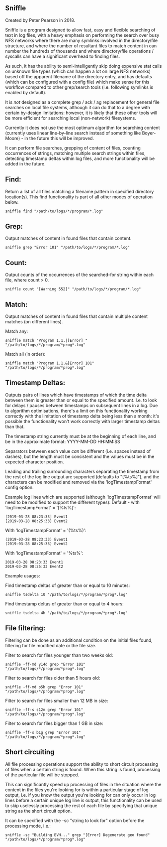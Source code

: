 Sniffle
-------

Created by Peter Pearson in 2018.

Sniffle is a program designed to allow fast, easy and flexible searching of text in log files,
with a heavy emphasis on performing the search over busy NFS networks where there are many symlinks
involved in the directory/file structure, and where the number of resultant files to match content
in can number the hundreds of thousands and where directory/file operations / syscalls can have
a significant overhead to finding files.

As such, it has the ability to semi-intelligently skip doing expensive stat calls on unknown file
types (which can happen a lot on large NFS networks) based off the apparent filename of the
directory entry, and has defaults (which can be configured with a config file) which make sense
for this workflow compared to other grep/search tools (i.e. following symlinks is enabled by default).

It is *not* designed as a complete grep / ack / ag replacement for general file searches on local file
systems, although it can do that to a degree with certain by-design limitations: however, it is likely
that these other tools will be more efficient for searching local (non-network) filesystems.

Currently it does not use the most optimum algorithm for searching content (currently uses
linear line-by-line search instead of something like Boyer-Moore) - in the future this will
be improved.

It can perform file searches, grepping of content of files, counting occurrences of strings, 
matching multiple search strings within files, detecting timestamp deltas within log files,
and more functionality will be added in the future.

Find:
-----

Return a list of all files matching a filename pattern in specified directory location(s).
This find functionality is part of all other modes of operation below.

    sniffle find "/path/to/logs/*/program/*.log"

Grep:
-----

Output matches of content in found files that contain content.

    sniffle grep "Error 101" "/path/to/logs/*/program/*.log"

Count:
------

Output counts of the occurrences of the searched-for string within each file, where count > 0.

    sniffle count "[Warning 552]" "/path/to/logs/*/program/*.log"


Match:
------

Output matches of content in found files that contain multiple content matches (on different lines).

Match any:

    sniffle match "Program 1.1.|[Error] " "/path/to/logs/*/program/*prog*.log"

Match all (in order):

    sniffle match "Program 1.1.&[Error] 101" "/path/to/logs/*/program/*prog*.log"


Timestamp Deltas:
---------------

Outputs pairs of lines which have timestamps of which the time delta between them is greater than or equal to the specified amount.
I.e. to look for delays / pauses between timestamps on subsequent lines in a log. Due to algorithm optimisations, there's a limit on this
functionality working correctly with the limitation of timestamp delta being less than a month: it's possible the functionality won't
work correctly with larger timestamp deltas than that.

The timestamp string currently must be at the beginning of each line, and be in the approximate format: YYYY-MM-DD HH:MM:SS

Separators between each value *can* be different (i.e. spaces instead of dashes), but the length must be consistent and the values
must be in the expected character position.

Leading and trailing surrounding characters separating the timestamp from the rest of the log line output are supported
(defaults to "[%ts%]"), and the characters can be modified and removed via the 'logTimestampFormat' config option.

Example log lines which are supported (although 'logTimestampFormat' will need to be modified to support the different types):
Default - with 'logTimestampFormat' = '[%ts%]':

    [2019-03-28 08:23:33] Event1
    [2019-03-28 08:25:33] Event2

With 'logTimestampFormat' = '(%ts%)':

    (2019-03-28 08:23:33) Event1
    (2019-03-28 08:25:33) Event2

With 'logTimestampFormat' = '%ts%':

    2019-03-28 08:23:33 Event1
    2019-03-28 08:25:33 Event2

Example usages:

Find timestamp deltas of greater than or equal to 10 minutes:

    sniffle tsdelta 10 "/path/to/logs/*/program/*prog*.log"

Find timestamp deltas of greater than or equal to 4 hours:

    sniffle tsdelta 4h "/path/to/logs/*/program/*prog*.log"


File filtering:
-------------

Filtering can be done as an additional condition on the initial files found, filtering for file modified date or the file size.

Filter to search for files younger than two weeks old:

    sniffle -ff-md y14d grep "Error 101" "/path/to/logs/*/program/*prog*.log"

Filter to search for files older than 5 hours old:

    sniffle -ff-md o5h grep "Error 101" "/path/to/logs/*/program/*prog*.log"

Filter to search for files smaller than 12 MB in size:

    sniffle -ff-s s12m grep "Error 101" "/path/to/logs/*/program/*prog*.log"

Filter to search for files bigger than 1 GB in size:

    sniffle -ff-s b1g grep "Error 101" "/path/to/logs/*/program/*prog*.log"


Short circuiting
--------------

All file processing operations support the ability to short circuit processing of files when a certain string is found.
When this string is found, processing of the particular file will be stopped.

This can significantly speed up processing of files in the situation where the content in the files you're looking for
is within a particular stage of log output, i.e. if you know the output you're looking for can only occur in
log lines before a certain unique log line is output, this functionality can be used to skip uselessly processing the rest
of each file by specifying that unique string as the short circuit option.

It can be specified with the -sc "string to look for" option before the processing mode, i.e.:

    sniffle -sc "Building BVH..." grep "[Error] Degenerate geo found" "/path/to/logs/*/program/*prog*.log"

